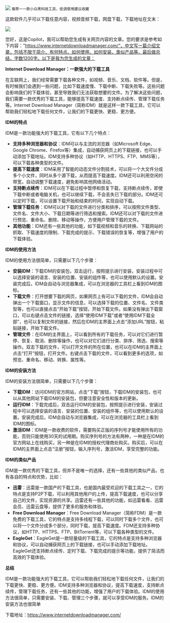 <img src="/assets/image/240114-IDM-1.png" style="max-width: 70%; height: auto;">
<small>推荐一一款小众黑科技工具，低调使用建议收藏</small>


这款软件几乎可以下载任意内容，视频音频下载，网盘下载，下载地址在文末：


![](/assets/image/240114-IDM-1.png)

您好，这是Copilot，我可以帮助您生成有关网页内容的文章。您的要求是参考如下内容：”https://www.internetdownloadmanager.com/“，中文写一篇介绍文章，包括不限于简介、有何特点、如何使用、如何安装、类似产品等，最后做总结，字数1200字。以下是我为您生成的文章：

**Internet Download Manager：一款强大的下载工具**

在互联网上，我们经常需要下载各种文件，如视频、音乐、文档、软件等。但是，有时候我们会遇到一些问题，比如下载速度慢、下载中断、下载失败等。这些问题会影响我们的下载体验，甚至导致我们无法获取想要的文件。为了解决这些问题，我们需要一款优秀的下载工具，能够提高下载速度、支持断点续传、管理下载任务等。Internet Download Manager（简称IDM）就是这样一款下载工具，它可以帮助我们轻松地下载任何文件，让我们的下载更快、更稳、更方便。

**IDM的特点**

IDM是一款功能强大的下载工具，它有以下几个特点：

- **支持多种浏览器和协议**：IDM可以与主流的浏览器（如Microsoft Edge、Google Chrome、Firefox等）集成，自动捕获网页上的下载链接，也可以手动添加下载地址。IDM支持多种协议（如HTTP、HTTPS、FTP、MMS等），可以下载各种类型的文件。
- **提高下载速度**：IDM采用了智能的动态文件分割技术，可以将一个大文件分成多个小文件，同时从多个源下载，从而提高下载速度。IDM还可以利用空闲的带宽，自动调整下载速度，避免影响其他网络活动。
- **支持断点续传**：IDM可以在下载过程中暂停和恢复下载，支持断点续传，即使下载中断或者电脑关机，也可以继续下载，不会丢失已下载的部分。IDM还可以定时下载，可以设置下载开始和结束的时间，实现自动下载。
- **管理下载任务**：IDM可以对下载的文件进行分类和排序，可以按照文件类型、文件名、文件大小、下载日期等进行筛选和搜索。IDM还可以对下载的文件进行预览、重命名、删除、移动等操作，方便用户管理下载的文件。
- **其他功能**：IDM还有一些其他的功能，如下载视频和音乐的转换、下载网站的抓取、下载速度的限制、下载完成的提示、下载错误的恢复等，增强了用户的下载体验。

**IDM的使用方法**

IDM的使用方法很简单，只需要以下几个步骤：

- **安装IDM**：下载IDM的安装包，双击运行，按照提示进行安装，安装过程中可以选择安装的语言、安装的位置、安装的组件等，也可以使用默认的设置。安装完成后，IDM会自动与浏览器集成，可以在浏览器的工具栏上看到IDM的图标。
- **下载文件**：打开想要下载的网页，如果网页上有可以下载的文件，IDM会自动弹出一个下载窗口，显示文件的信息，可以选择下载的位置、文件名、文件类型等，也可以直接点击“开始下载”按钮，开始下载文件。如果没有弹出下载窗口，可以右键点击文件的链接，选择“使用IDM下载”或者“使用IDM下载全部”，也可以复制文件的链接，然后在IDM的主界面上点击“添加URL”按钮，粘贴链接，开始下载文件。
- **管理文件**：在IDM的主界面上，可以看到所有的下载任务，可以对它们进行暂停、恢复、取消、删除等操作，也可以对它们进行分类、排序、筛选、搜索等操作。双击下载的文件，可以打开文件的所在位置，也可以在IDM的主界面上点击“打开”按钮，打开文件。右键点击下载的文件，可以看到更多的选项，如预览、重命名、移动、转换、属性等。

**IDM的安装方法**

IDM的安装方法很简单，只需要以下几个步骤：

- **下载IDM**：访问IDM的官方网站，点击“下载”按钮，下载IDM的安装包，也可以从其他网站下载IDM的安装包，但要注意安全性和版本的更新。
- **运行IDM**：下载完成后，双击运行IDM的安装包，按照提示进行安装，安装过程中可以选择安装的语言、安装的位置、安装的组件等，也可以使用默认的设置。安装完成后，IDM会自动与浏览器集成，可以在浏览器的工具栏上看到IDM的图标。
- **激活IDM**：IDM是一款收费的软件，需要购买正版的序列号才能使用所有的功能，否则只能使用30天的试用期。购买序列号的方法有两种，一种是在IDM的官方网站上在线购买，另一种是在IDM的授权代理商处购买。购买后，可以在IDM的主界面上点击“注册”按钮，输入序列号，激活IDM，享受完整的功能。

**IDM的类似产品**

IDM是一款优秀的下载工具，但并不是唯一的选择，还有一些其他的类似产品，也有各自的特点和优势，比如：

- **迅雷**：迅雷是一款国产的下载工具，也是国内最受欢迎的下载工具之一，它的特点是支持P2P下载，可以利用其他用户的上传，提高下载速度，也可以分享自己的文件，实现资源的共享。迅雷还有一些其他的功能，如迅雷看看、迅雷会员、迅雷云盘等，提供了更多的服务和体验。
- **Free Download Manager**：Free Download Manager（简称FDM）是一款免费的下载工具，它的特点是支持多线程下载，可以同时下载多个文件，也可以将一个文件分成多个部分，同时下载，提高下载速度。FDM还支持多种协议，如HTTP、HTTPS、FTP、BitTorrent等，可以下载各种类型的文件。
- **EagleGet**：EagleGet是一款轻量级的下载工具，它的特点是支持多种浏览器和协议，可以自动捕获网页上的下载链接，也可以手动添加下载地址。EagleGet还支持断点续传、定时下载、下载完成的提示等功能，提供了简洁而高效的下载体验。

**总结**

IDM是一款功能强大的下载工具，它可以帮助我们轻松地下载任何文件，让我们的下载更快、更稳、更方便。IDM支持多种浏览器和协议，提高下载速度，支持断点续传，管理下载任务，还有一些其他的功能，增强了用户的下载体验。IDM的使用方法很简单，只需要安装、下载、管理三个步骤，就可以享受IDM的服务。IDM的安装方法也很简单

下载地址：https://www.internetdownloadmanager.com/